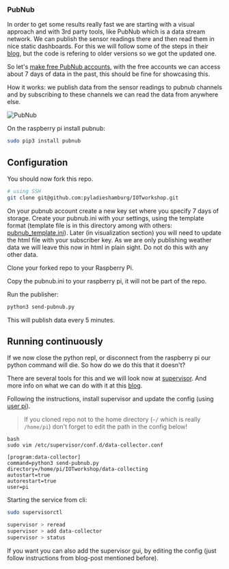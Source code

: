 ### PubNub

In order to get some results really fast we are starting with a visual approach and with 3rd party tools, like PubNub which is a data stream network. We can publish the sensor readings there and then read them in nice static dashboards. For this we will follow some of the steps in their [blog](https://www.pubnub.com/blog/raspberry-pi-humidity-temperature-sensor-dashboard-dht-22-sensor/), but the code is refering to older versions so we got the updated one.

So let's [make free PubNub accounts](https://dashboard.pubnub.com/signup?), with the free accounts we can access about 7 days of data in the past, this should be fine for showcasing this.

How it works: we publish data from the sensor readings to pubnub channels and by subscribing to these channels we can read the data from anywhere else.

![PubNub](https://www.pubnub.com/static/images/old/pubnub-galaxy.gif)

On the raspberry pi install pubnub:

```bash
sudo pip3 install pubnub
```

## Configuration

You should now fork this repo.

```bash
# using SSH
git clone git@github.com:pyladieshamburg/IOTworkshop.git
```

On your pubnub account create a new key set where you specify 7 days of storage. Create your pubnub.ini with your settings, using the template format (template file is in this directory among with others: [pubnub_template.ini](./pubnub_template.ini)). Later (in visualization section) you will need to update the html file with your subscriber key. As we are only publishing weather data we will leave this now in html in plain sight. Do not do this with any other data.

Clone your forked repo to your Raspberry Pi.

Copy the pubnub.ini to your raspberry pi, it will not be part of the repo.

Run the publisher:

```bash
python3 send-pubnub.py
```

This will publish data every 5 minutes.


## Running continuously

If we now close the python repl, or disconnect from the raspberry pi our python command will die. So how do we do this that it doesn't?

There are several tools for this and we will look now at [supervisor](https://uctrl.dev/raspberry-pi-iot-setup/).
And more info on what we can do with it at this [blog](https://medium.com/@jayden.chua/use-supervisor-to-run-your-python-tests-13e91171d6d3).

Following the instructions, install supervisor and update the config (using [user pi](https://www.makeuseof.com/tag/raspbian-default-password/)).

> If you cloned repo not to the home directory (`~/` which is really `/home/pi`) don't forget to edit the path in the config below!

```
bash
sudo vim /etc/supervisor/conf.d/data-collector.conf

[program:data-collector]
command=python3 send-pubnub.py
directory=/home/pi/IOTworkshop/data-collecting
autostart=true
autorestart=true
user=pi
```

Starting the service from cli:

```bash
sudo supervisorctl
```

```bash
supervisor > reread
supervisor > add data-collector
supervisor > status
```

If you want you can also add the supervisor gui, by editing the config (just follow instructions from blog-post mentioned before).

